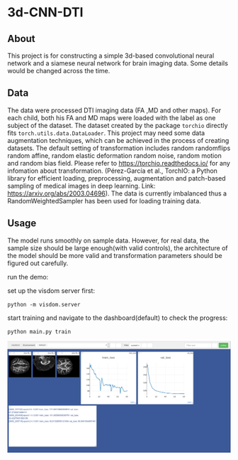 # 3d-CNN-DTI
## About

This project is for constructing a simple 3d-based convolutional neural network and a siamese neural network for brain imaging data. Some details would be changed across the time.

## Data

The data were processed DTI imaging data (FA ,MD and other maps). For each child, both his FA and MD maps were loaded with the label as one subject of the dataset. The dataset created by the package `torchio` directly fits `torch.utils.data.DataLoader`. This project may need some data augmentation techniques, which can be achieved in the process of creating datasets. The default setting of transformation includes random randomflips random affine, random elastic deformation random noise, random motion and random bias field. Please refer to https://torchio.readthedocs.io/ for any infomation about transformation. (Pérez-García et al., TorchIO: a Python library for efficient loading, preprocessing, augmentation and patch-based sampling of medical images
in deep learning. Link: https://arxiv.org/abs/2003.04696). The data is currently imbalanced thus a RandomWeightedSampler has been used for loading training data.

## Usage

The model runs smoothly on sample data. However, for real data, the sample size should be large enough(with valid controls), the architecture of the model should be more valid and transformation parameters should be figured out carefully.

run the demo:

set up the visdom server first:
```
python -m visdom.server
```
start training and navigate to the dashboard(default) to check the progress:
```
python main.py train
```

![image](img_files/visdomserver.png)
